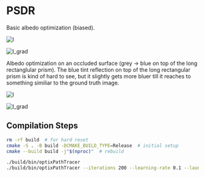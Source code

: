 # PSDR

Basic albedo optimization (biased).

![I](assets/I.gif)

![I_grad](assets/I_grad.gif)


Albedo optimization on an occluded surface (grey -> blue on top of the long rectanglular prism). The blue tint reflection on top of the long rectangular prism is kind of hard to see, but it slightly gets more bluer till it reaches to something similiar to the ground truth image.

![I](assets/improved_I.gif)

![I_grad](assets/improved_I_grad.gif)


## Compilation Steps

```sh
rm -rf build  # for hard reset
cmake -S . -B build -DCMAKE_BUILD_TYPE=Release  # initial setup
cmake --build build -j"$(nproc)"  # rebuild

./build/bin/optixPathTracer
./build/bin/optixPathTracer --iterations 200 --learning-rate 0.1 --launch-samples 128
```